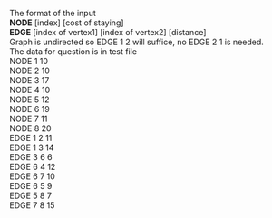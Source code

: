 The format of the input
<br/>
<strong>NODE</strong> [index] [cost of staying]
<br/>
<strong>EDGE</strong> [index of vertex1] [index of vertex2] [distance]
<br/>
Graph is undirected so EDGE 1 2 will suffice, no EDGE 2 1 is needed.
<br/>
The data for question is in test file
<br/>
NODE 1 10<br/>
NODE 2 10<br/>
NODE 3 17<br/>
NODE 4 10<br/>
NODE 5 12<br/>
NODE 6 19<br/>
NODE 7 11<br/>
NODE 8 20<br/>
EDGE 1 2 11<br/>
EDGE 1 3 14<br/>
EDGE 3 6 6<br/>
EDGE 6 4 12<br/>
EDGE 6 7 10<br/>
EDGE 6 5 9<br/>
EDGE 5 8 7<br/>
EDGE 7 8 15<br/>


